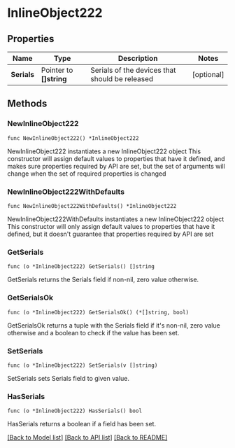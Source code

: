 # InlineObject222

## Properties

Name | Type | Description | Notes
------------ | ------------- | ------------- | -------------
**Serials** | Pointer to **[]string** | Serials of the devices that should be released | [optional] 

## Methods

### NewInlineObject222

`func NewInlineObject222() *InlineObject222`

NewInlineObject222 instantiates a new InlineObject222 object
This constructor will assign default values to properties that have it defined,
and makes sure properties required by API are set, but the set of arguments
will change when the set of required properties is changed

### NewInlineObject222WithDefaults

`func NewInlineObject222WithDefaults() *InlineObject222`

NewInlineObject222WithDefaults instantiates a new InlineObject222 object
This constructor will only assign default values to properties that have it defined,
but it doesn't guarantee that properties required by API are set

### GetSerials

`func (o *InlineObject222) GetSerials() []string`

GetSerials returns the Serials field if non-nil, zero value otherwise.

### GetSerialsOk

`func (o *InlineObject222) GetSerialsOk() (*[]string, bool)`

GetSerialsOk returns a tuple with the Serials field if it's non-nil, zero value otherwise
and a boolean to check if the value has been set.

### SetSerials

`func (o *InlineObject222) SetSerials(v []string)`

SetSerials sets Serials field to given value.

### HasSerials

`func (o *InlineObject222) HasSerials() bool`

HasSerials returns a boolean if a field has been set.


[[Back to Model list]](../README.md#documentation-for-models) [[Back to API list]](../README.md#documentation-for-api-endpoints) [[Back to README]](../README.md)


